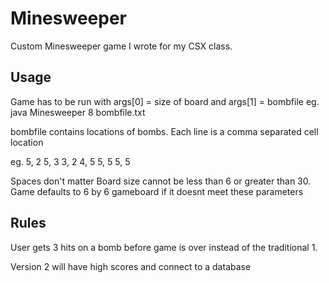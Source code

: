 # Minesweeper
Custom Minesweeper game I wrote for my CSX class.

## Usage
Game has to be run with args[0] = size of board and args[1] = bombfile
eg.  java Minesweeper 8 bombfile.txt

bombfile contains locations of bombs. Each line is a comma separated cell location

eg. 
5, 2
5, 3
3, 2
4, 5
5, 5
5,    5
 
 Spaces don't matter
Board size cannot be less than 6 or greater than 30. 
Game defaults to 6 by 6 gameboard if it doesnt meet these parameters

## Rules
User gets 3 hits on a bomb before game is over instead of the traditional 1.

Version 2 will have high scores and connect to a database


